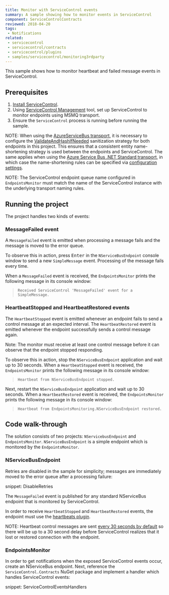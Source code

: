 ```yaml
---
title: Monitor with ServiceControl events
summary: A sample showing how to monitor events in ServiceControl
component: ServiceControlContracts
reviewed: 2018-04-20
tags:
 - Notifications
related:
 - servicecontrol
 - servicecontrol/contracts
 - servicecontrol/plugins
 - samples/servicecontrol/monitoring3rdparty
---
```


This sample shows how to monitor heartbeat and failed message events in ServiceControl.

## Prerequisites

 1. [Install ServiceControl](/servicecontrol/installation.md).
 1. Using [ServiceControl Management](/servicecontrol/license.md#servicecontrol-management-app) tool, set up ServiceControl to monitor endpoints using MSMQ transport.
 1. Ensure the `ServiceControl` process is running before running the sample. 

NOTE: When using the [AzureServiceBus transport](/transports/azure-service-bus/), it is necessary to configure the [ValidateAndHashIfNeeded](/transports/azure-service-bus/sanitization.md#automated-sanitization) sanitization strategy for both endpoints in this project. This ensures that a consistent entity name-shortening strategy is used between the endpoints and ServiceControl. The same applies when using the [Azure Service Bus .NET Standard transport](/transports/azure-service-bus-netstandard/), in which case the name-shortening rules can be specified via [configuration settings](/transports/azure-service-bus-netstandard/configuration.md#entity-creation).

NOTE: The ServiceControl endpoint queue name configured in `EndpointsMonitor` must match the name of the ServiceControl instance with the underlying transport naming rules.

## Running the project

The project handles two kinds of events:

### MessageFailed event

A `MessageFailed` event is emitted when processing a message fails and the message is moved to the error queue.

To observe this in action, press <kbd>Enter</kbd> in the `NServiceBusEndpoint` console window to send a new `SimpleMessage` event. Processing of the message fails every time.

When a `MessageFailed` event is received, the `EndpointsMonitor` prints the following message in its console window: 

> `Received ServiceControl 'MessageFailed' event for a SimpleMessage.`


### HeartbeatStopped and HeartbeatRestored events

The `HeartbeatStopped` event is emitted whenever an endpoint fails to send a control message at an expected interval. The `HeartbeatRestored` event is emitted whenever the endpoint successfully sends a control message again. 

Note: The monitor must receive at least one control message before it can observe that the endpoint stopped responding.

To observe this in action, stop the `NServiceBusEndpoint` application and wait up to 30 seconds. When a `HeartbeatStopped` event is received, the `EndpointsMonitor` prints the following message in its console window:

> `Heartbeat from NServiceBusEndpoint stopped.`

Next, restart the `NServiceBusEndpoint` application and wait up to 30 seconds. When a `HeartbeatRestored` event is received, the `EndpointsMonitor` prints the following message in its console window:

> `Heartbeat from EndpointsMonitoring.NServiceBusEndpoint restored.`


## Code walk-through 

The solution consists of two projects: `NServicebusEndpoint` and `EndpointsMonitor`. `NServiceBusEndpoint` is a simple endpoint which is monitored by the `EndpointsMonitor`.


### NServiceBusEndpoint

Retries are disabled in the sample for simplicity; messages are immediately moved to the error queue after a processing failure:

snippet: DisableRetries

The `MessageFailed` event is published for any standard NServiceBus endpoint that is monitored by ServiceControl.

In order to receive `HeartbeatStopped` and `HeartbeatRestored` events, the endpoint must use the [heartbeats plugin](/monitoring/heartbeats).

NOTE: Heartbeat control messages are sent [every 30 seconds by default](/monitoring/heartbeats/legacy#configuration-time-to-live-ttl) so there will be up to a 30 second delay before ServiceControl realizes that it lost or restored connection with the endpoint.


### EndpointsMonitor

In order to get notifications when the exposed ServiceControl events occur, create an NServiceBus endpoint. Next, reference the `ServiceControl.Contracts` NuGet package and implement a handler which handles ServiceControl events:

snippet: ServiceControlEventsHandlers
